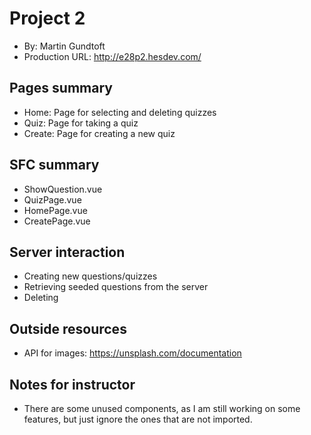 # Project 2
+ By: Martin Gundtoft
+ Production URL: http://e28p2.hesdev.com/

## Pages summary
+ Home: Page for selecting and deleting quizzes
+ Quiz: Page for taking a quiz
+ Create: Page for creating a new quiz

## SFC summary
+ ShowQuestion.vue
+ QuizPage.vue
+ HomePage.vue
+ CreatePage.vue

## Server interaction
+ Creating new questions/quizzes
+ Retrieving seeded questions from the server
+ Deleting 

## Outside resources
+ API for images: https://unsplash.com/documentation

## Notes for instructor
+ There are some unused components, as I am still working on some features, but just ignore the ones that are not imported.
